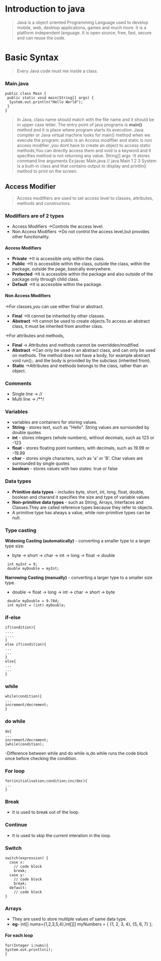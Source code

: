 # Introduction to java
  
 > Java is a object oriented Programming Language used to develop mobile, web, desktop applications, games and much more.
 > It is a platform independent language.
 > It is open source, free, fast, secure and can reuse the code.

# Basic Syntax
 
 > Every Java code must me inside a class.
 
 ### Main.java
 
  ```
  public class Main {
   public static void main(String[] args) {
    System.out.println("Hello World");
   }
  }
  ```
  > In Java, class name should match with the file name and it should be in upper case letter.
  > The entry point of java programs is **main()** method and it is place where program starts its execution.
  > Java compiler or Java virtual machine looks for main() method when we execute the program.
  > public is an Access modiflier and static is non access modifier ,you dont have to create an object to access static methods,You can 
    directly access them and void is a keyword and it specifies method is not returning any value.
  > String[] args  -It stores command line arguments
    Ex:javac Main.java
    // java Main 1 2 3
  > System is a built-in class and that contains output to display and println() method to print on the screen.

## Access Modifier
  
  >Access modilfiers are used to set access level to classes, attributes, methods and constructors.
  
  ### Modilfiers are of  2 types
  - Access Modifiers      ->Controls the access level.
  - Non Access Modifiers  ->Do not control the access level,but provides other functionality.

  #### Access Modifiers
  - **Private** ->It is accessible only within the class.
  - **Public**  ->It is accessible within the class, outside the class, within the package, outside the page, basically everywhere.
  - **Protected** ->It is accessible within the package and also outside of the package  only through child class.
  - **Default** ->It is accessible within the package.
  
  #### Non Access Modifiers
  ->For classes,you can use either final or abstract.
  - **Final** ->It cannot be inherited by other classes.
  - **Abstract** ->It cannot be used to create objects.To access an abstract class, it must be inherited from another class.
  
  ->For attributes and methods,
  - **Final** ->	Attributes and methods cannot be overridden/modified.
  - **Abstract** ->Can only be used in an abstract class, and can only be used on methods. The method does not have a body, for example abstract void run();.      and the body is provided by the subclass (inherited from). 
  - **Static** ->Attributes and methods belongs to the class, rather than an object.

### Comments 
 - Single line ->   //
 - Multi line  -> /**/

### Variables
- variables are containers for storing values.
- **String** - stores text, such as "Hello". String values are surrounded by double quotes
- **int** - stores integers (whole numbers), without decimals, such as 123 or -123
- **float** - stores floating point numbers, with decimals, such as 19.99 or -19.99
- **char** - stores single characters, such as 'a' or 'B'. Char values are surrounded by single quotes
- **boolean** - stores values with two states: true or false

### Data types
- **Primitive data types** - includes byte, short, int, long, float, double, boolean and charand it specifies the size and type of variable values
- **Non-primitive data types** - such as String, Arrays, Interfaces and Classes.They are called reference types because they refer to objects.
- A primitive type has always a value, while non-primitive types can be null.

### Type casting
 **Widening Casting (automatically)** - converting a smaller type to a larger type size.
 - byte -> short -> char -> int -> long -> float -> double
 
 ```
  int myInt = 9;
  double myDouble = myInt;
  ```

**Narrowing Casting (manually)** - converting a larger type to a smaller size type.
- double -> float -> long -> int -> char -> short -> byte

```
 double myDouble = 9.78d;
 int myInt = (int) myDouble;
 ```
 
 ### if-else
 
 ```
 if(condition){
 ....
 ....
 }
 else if(condition){
 ...
 ...
 }
 else{
 ...
 ...
 }
 ```
 
 ### while
 
 ```
 while(condition){
 ...
 increment/decrement;
 }
```

 ### do while
 
 ```
 do{
 ...
 increment/decrement;
 }while(condition);
```
-Difference between while and do while is,do while runs the code block once before checking the condition.

### For loop

```
for(initialisation;condition;inc/dec){
...
}
```

### Break
- It is used to break out of the loop.

### Continue
- It is used to skip the current interation in the loop.

### Switch

```
switch(expression) {
  case x:
    // code block
    break;
  case y:
    // code block
    break;
  default:
    // code block
}
```

### Arrays
- They are used to store multiple values of same data type.
- **eg**- int[] nums={1,2,3,5,4},int[][] myNumbers = { {1, 2, 3, 4}, {5, 6, 7} };

#### For each loop
```
for(Integer i:nums){
System.out.println(i);
}
```


  
